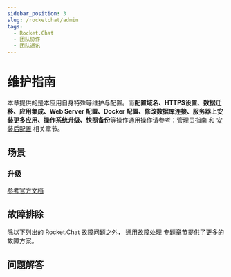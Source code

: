 ```yaml
---
sidebar_position: 3
slug: /rocketchat/admin
tags:
  - Rocket.Chat
  - 团队协作
  - 团队通讯
---
```


# 维护指南

本章提供的是本应用自身特殊等维护与配置。而**配置域名、HTTPS设置、数据迁移、应用集成、Web Server 配置、Docker 配置、修改数据库连接、服务器上安装更多应用、操作系统升级、快照备份**等操作通用操作请参考：[管理员指南](../administrator) 和 [安装后配置](../install/setup/) 相关章节。

## 场景

### 升级

[参考官方文档](https://docs.rocket.chat/quick-start/upgrading-rocket.chat)

## 故障排除

除以下列出的 Rocket.Chat 故障问题之外， [通用故障处理](../troubleshooting) 专题章节提供了更多的故障方案。 

## 问题解答

